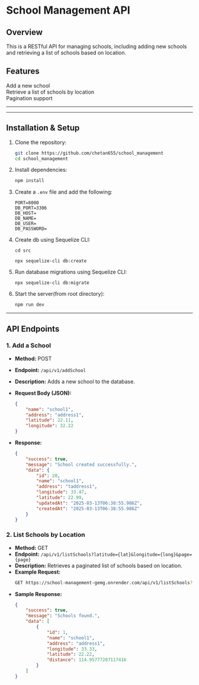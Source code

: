 # School Management API

## Overview

This is a RESTful API for managing schools, including adding new schools and retrieving a list of schools based on location.

## Features

Add a new school  
Retrieve a list of schools by location  
Pagination support

---

---

## Installation & Setup

1. Clone the repository:

    ```sh
    git clone https://github.com/chetan655/school_management
    cd school_management
    ```

2. Install dependencies:

    ```sh
    npm install
    ```

3. Create a `.env` file and add the following:

    ```
    PORT=8000
    DB_PORT=3306
    DB_HOST=
    DB_NAME=
    DB_USER=
    DB_PASSWORD=
    ```

4. Create db using Sequelize CLI:

    ```
    cd src
    ```

    ```
    npx sequelize-cli db:create
    ```

5. Run database migrations using Sequelize CLI:

    ```
    npx sequelize-cli db:migrate
    ```

6. Start the server(from root directory):

    ```sh
    npm run dev
    ```

---

## API Endpoints

### 1. Add a School

- **Method:** POST
- **Endpoint:** `/api/v1/addSchool`
- **Description:** Adds a new school to the database.
- **Request Body (JSON):**
    ```json
    {
        "name": "school1",
        "address": "address1",
        "latitude": 22.11,
        "longitude": 32.22
    }
    ```
- **Response:**

    ```json
    {
        "success": true,
        "message": "School created successfully.",
        "data": {
            "id": 20,
            "name": "school1",
            "address": "taddress1",
            "longitude": 33.47,
            "latitude": 22.99,
            "updatedAt": "2025-03-13T06:38:55.986Z",
            "createdAt": "2025-03-13T06:38:55.986Z"
        }
    }
    ```

### 2. List Schools by Location

- **Method:** GET
- **Endpoint:** `/api/v1/listSchools?latitude={lat}&longitude={long}&page={page}`
- **Description:** Retrieves a paginated list of schools based on location.
- **Example Request:**
    ```sh
    GET https://school-management-gemg.onrender.com/api/v1/listSchools?latitude=22.11&longitude=32.22&page=1
    ```
- **Sample Response:**
    ```json
    {
        "success": true,
        "message": "Schools found.",
        "data": [
            {
                "id": 1,
                "name": "school1",
                "address": "address1",
                "longitude": 33.33,
                "latitude": 22.22,
                "distance": 114.95777207117416
            }
        ]
    }
    ```
